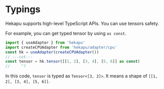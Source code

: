 # Typings

Hekapu supports high-level TypeScript APIs. You can use tensors safety.

For example, you can get typed tensor by using `as const`.

```ts twoslash
import { useAdapter } from 'hekapu'
import createCPUAdapter from 'hekapu/adapter/cpu'
const hk = useAdapter(createCPUAdapter())
// ---cut---
const tensor = hk.tensor([[1, 2], [3, 4], [5, 6]] as const)
//     ^?
```

In this code, `tensor` is typed as `Tensor<[3, 2]>`. It means a shape of
`[[1, 2], [3, 4], [5, 6]]`.
